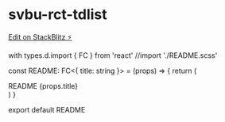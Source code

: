 # svbu-rct-tdlist

[Edit on StackBlitz ⚡️](https://stackblitz.com/edit/svbu-rct-tdlist)

with types.d.import { FC } from 'react'
//import './README.scss'

const README: FC<{ title: string }> = (props) => {
  return (
    <div className='README'>README {props.title}</div>
  )
}

export default README